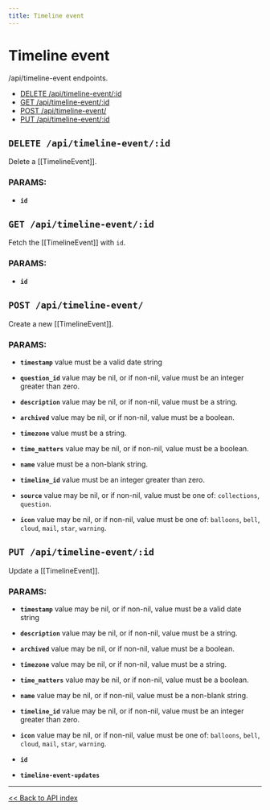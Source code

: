 ```yaml
---
title: Timeline event
---
```


# Timeline event

/api/timeline-event endpoints.

  - [DELETE /api/timeline-event/:id](#delete-apitimeline-eventid)
  - [GET /api/timeline-event/:id](#get-apitimeline-eventid)
  - [POST /api/timeline-event/](#post-apitimeline-event)
  - [PUT /api/timeline-event/:id](#put-apitimeline-eventid)

## `DELETE /api/timeline-event/:id`

Delete a [[TimelineEvent]].

### PARAMS:

*  **`id`**

## `GET /api/timeline-event/:id`

Fetch the [[TimelineEvent]] with `id`.

### PARAMS:

*  **`id`**

## `POST /api/timeline-event/`

Create a new [[TimelineEvent]].

### PARAMS:

*  **`timestamp`** value must be a valid date string

*  **`question_id`** value may be nil, or if non-nil, value must be an integer greater than zero.

*  **`description`** value may be nil, or if non-nil, value must be a string.

*  **`archived`** value may be nil, or if non-nil, value must be a boolean.

*  **`timezone`** value must be a string.

*  **`time_matters`** value may be nil, or if non-nil, value must be a boolean.

*  **`name`** value must be a non-blank string.

*  **`timeline_id`** value must be an integer greater than zero.

*  **`source`** value may be nil, or if non-nil, value must be one of: `collections`, `question`.

*  **`icon`** value may be nil, or if non-nil, value must be one of: `balloons`, `bell`, `cloud`, `mail`, `star`, `warning`.

## `PUT /api/timeline-event/:id`

Update a [[TimelineEvent]].

### PARAMS:

*  **`timestamp`** value may be nil, or if non-nil, value must be a valid date string

*  **`description`** value may be nil, or if non-nil, value must be a string.

*  **`archived`** value may be nil, or if non-nil, value must be a boolean.

*  **`timezone`** value may be nil, or if non-nil, value must be a string.

*  **`time_matters`** value may be nil, or if non-nil, value must be a boolean.

*  **`name`** value may be nil, or if non-nil, value must be a non-blank string.

*  **`timeline_id`** value may be nil, or if non-nil, value must be an integer greater than zero.

*  **`icon`** value may be nil, or if non-nil, value must be one of: `balloons`, `bell`, `cloud`, `mail`, `star`, `warning`.

*  **`id`** 

*  **`timeline-event-updates`**

---

[<< Back to API index](../api-documentation.md)
